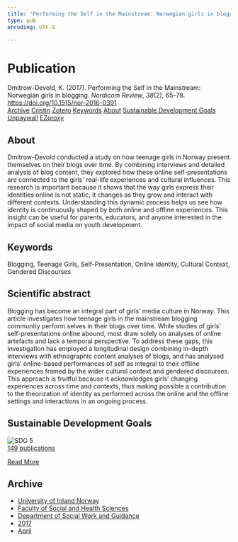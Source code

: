 ```yaml
---
title: 'Performing the Self in the Mainstream: Norwegian girls in blogging'
type: pub
encoding: UTF-8

---
```

<h1>Publication</h1>
<article id="csl-bib-container-LCH9JY3C" class="csl-bib-container">
  <div class="csl-bib-body"> <div class="csl-entry">Dmitrow-Devold, K. (2017). Performing the Self in the Mainstream: Norwegian girls in blogging. <i>Nordicom Review</i>, <i>38</i>(2), 65–78. <a href="https://doi.org/10.1515/nor-2016-0391">https://doi.org/10.1515/nor-2016-0391</a></div> </div>
  <div class="csl-bib-buttons">
    <a href="#taxonomy-article-LCH9JY3C" alt="archive" class="csl-bib-button">Archive</a>
    <a href="https://app.cristin.no/results/show.jsf?id=1463796" alt="Cristin" class="csl-bib-button">Cristin</a>
    <a href="http://zotero.org/groups/5881554/items/LCH9JY3C" alt="Zotero" class="csl-bib-button">Zotero</a>
    <a href="#keywords-article-LCH9JY3C" alt="keywords" class="csl-bib-button">Keywords</a>
    <a href="#about-article-LCH9JY3C" alt="about_pub" class="csl-bib-button">About</a>
    <a href="#sdg-article-LCH9JY3C" alt="sdg" class="csl-bib-button">Sustainable Development Goals</a>
    <a href="https://content.sciendo.com/downloadpdf/journals/nor/38/2/article-p65.pdf" alt="Unpaywall" class="csl-bib-button">Unpaywall</a>
    <a href="https://content.sciendo.com/downloadpdf/journals/nor/38/2/article-p65.pdf" alt="EZproxy" class="csl-bib-button">EZproxy</a>
  </div>
  <div id="csl-bib-meta-container-LCH9JY3C"></div>
</article>
<div id="csl-bib-meta-LCH9JY3C" class="csl-bib-meta">
  <article id="about-article-LCH9JY3C" class="about_pub-article">
    <h1>About</h1>
    Dmitrow-Devold conducted a study on how teenage girls in Norway present themselves on their blogs over time. By combining interviews and detailed analysis of blog content, they explored how these online self-presentations are connected to the girls' real-life experiences and cultural influences. This research is important because it shows that the way girls express their identities online is not static; it changes as they grow and interact with different contexts. Understanding this dynamic process helps us see how identity is continuously shaped by both online and offline experiences. This insight can be useful for parents, educators, and anyone interested in the impact of social media on youth development.
  </article>
  <article id="keywords-article-LCH9JY3C" class="keywords-article">
    <h1>Keywords</h1>
    Blogging, Teenage Girls, Self-Presentation, Online Identity, Cultural Context, Gendered Discourses
  </article>
  <article id="abstract-article-LCH9JY3C" class="abstract-article">
    <h1>Scientific abstract</h1>
    Blogging has become an integral part of girls’ media culture in Norway. This article investigates how teenage girls in the mainstream blogging community perform selves in their blogs over time. While studies of girls’ self-presentations online abound, most draw solely on analyses of online artefacts and lack a temporal perspective. To address these gaps, this investigation has employed a longitudinal design combining in-depth interviews with ethnographic content analyses of blogs, and has analysed girls’ online-based performances of self as integral to their offline experiences framed by the wider cultural context and gendered discourses. This approach is fruitful because it acknowledges girls’ changing experiences across time and contexts, thus making possible a contribution to the theorization of identity as performed across the online and the offline settings and interactions in an ongoing process.
  </article>
  <article id="sdg-article-LCH9JY3C" class="sdg-article">
    <h1>Sustainable Development Goals</h1>
    <div class="sdg-container"><div id="sdg5" class="sdg">
        <img src="{{< params subfolder >}}images/sdg/sdg05_en.png" class="image" alt="SDG 5">
        <div class="sdg-overlay">
          <a href="{{< params subfolder >}}en/archive/?sdg=5#archive" class="sdg-publication-count"><span>149</span> publications</a>
          <p><a href="https://sdgs.un.org/goals/goal5" class="sdg-read-more">Read More</a></p>
        </div>
      </div></div>
  </article>
  <article id="taxonomy-article-LCH9JY3C" class="taxonomy-article">
    <h1>Archive</h1>
    <ul>
      <li><a href="{{< params subfolder >}}en/archive/?key=3DCRN523">University of Inland Norway</a></li>
      <li><a href="{{< params subfolder >}}en/archive/?key=IDKFS3MX">Faculty of Social and Health Sciences</a></li>
      <li><a href="{{< params subfolder >}}en/archive/?key=CU4VFGCV">Department of Social Work and Guidance</a></li>
      <li><a href="{{< params subfolder >}}en/archive/?key=7JQ4YUQB">2017</a></li>
      <li><a href="{{< params subfolder >}}en/archive/?key=HBHHDD9K">April</a></li>
    </ul>
  </article>
</div>
